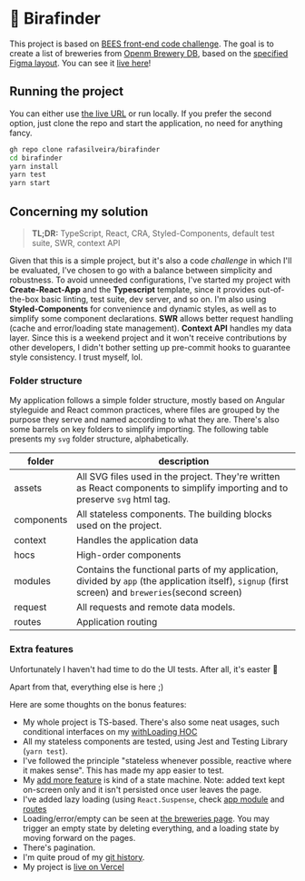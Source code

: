 # 🍺 Birafinder

This project is based on [BEES front-end code challenge](https://gist.github.com/lucaslacava/9608d8b957224df44cd198c08de5bf2b). The goal is to create a list of breweries from [Openm Brewery DB](https://www.openbrewerydb.org/documentation/01-listbreweries), based on the [specified Figma layout](https://www.figma.com/file/uFEUiFI47Ap1wSfWaEHSnI/BEES-front-end-challenge?node-id=0%3A1). You can see it [live here](https://birafinder.vercel.app/)!

## Running the project
You can either use [the live URL](https://birafinder.vercel.app/) or run locally. If you prefer the second option, just clone the repo and start the application, no need for anything fancy.

```bash
gh repo clone rafasilveira/birafinder
cd birafinder
yarn install
yarn test
yarn start
```

## Concerning my solution

> **TL;DR:** TypeScript, React, CRA, Styled-Components, default test suite, SWR, context API
  
Given that this is a simple project, but it's also a code _challenge_ in which I'll be evaluated, I've chosen to go with a balance between simplicity and robustness. To avoid unneeded configurations, I've started my project with **Create-React-App** and the **Typescript** template, since it provides out-of-the-box basic linting, test suite, dev server, and so on. I'm also using **Styled-Components** for convenience and dynamic styles, as well as to simplify some component declarations. **SWR** allows better request handling (cache and error/loading state management). **Context API** handles my data layer. Since this is a weekend project and it won't receive contributions by other developers, I didn't bother setting up pre-commit hooks to guarantee style consistency. I trust myself, lol.

### Folder structure
My application follows a simple folder structure, mostly based on Angular styleguide and React common practices, where files are grouped by the purpose they serve and named according to what they are. There's also some barrels on key folders to simplify importing. The following table presents my `svg` folder structure, alphabetically.

folder | description
--- | ---
assets | All SVG files used in the project. They're written as React components to simplify importing and to preserve `svg` html tag. 
components | All stateless components. The building blocks used on the project. 
context | Handles the application data
hocs | High-order components 
modules | Contains the functional parts of my application, divided by `app` (the application itself), `signup` (first screen) and `breweries`(second screen)
request | All requests and remote data models.
routes | Application routing


### Extra features
Unfortunately I haven't had time to do the UI tests. After all, it's easter 🐰

Apart from that, everything else is here ;)

Here are some thoughts on the bonus features:
- My whole project is TS-based. There's also some neat usages, such conditional interfaces on my [withLoading HOC](src/hocs/with-loading.hoc.tsx)
- All my stateless components are tested, using Jest and Testing Library (`yarn test`).
- I've followed the principle "stateless whenever possible, reactive where it makes sense". This has made my app easier to test.
- My [add more feature](src/components/tag/tag-input.component.tsx) is kind of a state machine. Note: added text kept on-screen only and it isn't persisted once user leaves the page.
- I've added lazy loading (using `React.Suspense`, check [app module](src/modules/app/app.component.tsx) and [routes](src/routes/application-router.component.tsx)
- Loading/error/empty can be seen at [the breweries page](src/modules/breweries/breweries.component.tsx). You may trigger an empty state by deleting everything, and a loading state by moving forward on the pages.
- There's pagination.
- I'm quite proud of my [git history](https://github.com/rafasilveira/birafinder/commits/main).
- My project is [live on Vercel](https://birafinder.vercel.app/)



